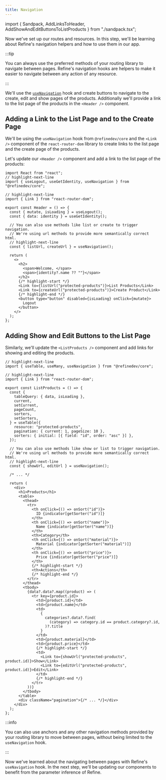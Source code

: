 ```yaml
---
title: Navigation
---
```


import { Sandpack, AddLinksToHeader, AddShowAndEditButtonsToListProducts } from "./sandpack.tsx";

<Sandpack>

Now we've set up our routes and resources. In this step, we'll be learning about Refine's navigation helpers and how to use them in our app.

:::tip

You can always use the preferred methods of your routing library to navigate between pages. Refine's navigation hooks are helpers to make it easier to navigate between any action of any resource.

:::

We'll use the [`useNavigation`](/docs/routing/hooks/use-navigation) hook and create buttons to navigate to the create, edit and show pages of the products. Additionally we'll provide a link to the list page of the products in the `<Header />` component.

## Adding a Link to the List Page and to the Create Page

We'll be using the `useNavigation` hook from `@refinedev/core` and the `<Link />` component of the `react-router-dom` library to create links to the list page and the create page of the products.

Let's update our `<Header />` component and add a link to the list page of the products:

```tsx title="src/components/header.tsx"
import React from "react";
// highlight-next-line
import { useLogout, useGetIdentity, useNavigation } from "@refinedev/core";

// highlight-next-line
import { Link } from "react-router-dom";

export const Header = () => {
  const { mutate, isLoading } = useLogout();
  const { data: identity } = useGetIdentity();

  // You can also use methods like list or create to trigger navigation.
  // We're using url methods to provide more semantically correct html.
  // highlight-next-line
  const { listUrl, createUrl } = useNavigation();

  return (
    <>
      <h2>
        <span>Welcome, </span>
        <span>{identity?.name ?? ""}</span>
      </h2>
      {/* highlight-start */}
      <Link to={listUrl("protected-products")}>List Products</Link>
      <Link to={createUrl("protected-products")}>Create Product</Link>
      {/* highlight-end */}
      <button type="button" disabled={isLoading} onClick={mutate}>
        Logout
      </button>
    </>
  );
};
```

<AddLinksToHeader />

## Adding Show and Edit Buttons to the List Page

Similarly, we'll update the `<ListProducts />` component and add links for showing and editing the products.

```tsx title="src/pages/products/list.tsx"
// highlight-next-line
import { useTable, useMany, useNavigation } from "@refinedev/core";

// highlight-next-line
import { Link } from "react-router-dom";

export const ListProducts = () => {
  const {
    tableQuery: { data, isLoading },
    current,
    setCurrent,
    pageCount,
    sorters,
    setSorters,
  } = useTable({
    resource: "protected-products",
    pagination: { current: 1, pageSize: 10 },
    sorters: { initial: [{ field: "id", order: "asc" }] },
  });

  // You can also use methods like show or list to trigger navigation.
  // We're using url methods to provide more semantically correct html.
  // highlight-next-line
  const { showUrl, editUrl } = useNavigation();

  /* ... */

  return (
    <div>
      <h1>Products</h1>
      <table>
        <thead>
          <tr>
            <th onClick={() => onSort("id")}>
              ID {indicator[getSorter("id")]}
            </th>
            <th onClick={() => onSort("name")}>
              Name {indicator[getSorter("name")]}
            </th>
            <th>Category</th>
            <th onClick={() => onSort("material")}>
              Material {indicator[getSorter("material")]}
            </th>
            <th onClick={() => onSort("price")}>
              Price {indicator[getSorter("price")]}
            </th>
            {/* highlight-start */}
            <th>Actions</th>
            {/* highlight-end */}
          </tr>
        </thead>
        <tbody>
          {data?.data?.map((product) => (
            <tr key={product.id}>
              <td>{product.id}</td>
              <td>{product.name}</td>
              <td>
                {
                  categories?.data?.find(
                    (category) => category.id == product.category?.id,
                  )?.title
                }
              </td>
              <td>{product.material}</td>
              <td>{product.price}</td>
              {/* highlight-start */}
              <td>
                <Link to={showUrl("protected-products", product.id)}>Show</Link>
                <Link to={editUrl("protected-products", product.id)}>Edit</Link>
              </td>
              {/* highlight-end */}
            </tr>
          ))}
        </tbody>
      </table>
      <div className="pagination">{/* ... */}</div>
    </div>
  );
};
```

<AddShowAndEditButtonsToListProducts />

:::info

You can also use anchors and any other navigation methods provided by your routing library to move between pages, without being limited to the `useNavigation` hook.

:::

Now we've learned about the navigating between pages with Refine's `useNavigation` hook. In the next step, we'll be updating our components to benefit from the parameter inference of Refine.

</Sandpack>
